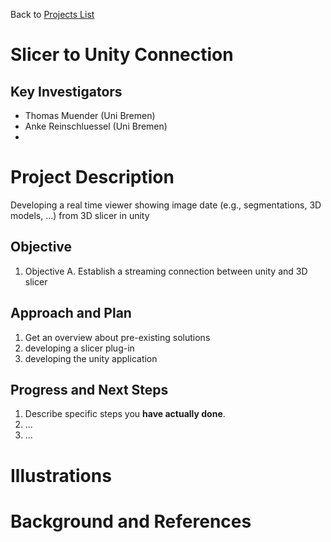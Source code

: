 Back to [Projects List](../../README.md#ProjectsList)

# Slicer to Unity Connection

## Key Investigators

- Thomas Muender (Uni Bremen)
- Anke Reinschluessel (Uni Bremen)
- 

# Project Description

Developing a real time viewer showing image date (e.g., segmentations, 3D models, ...) from 3D slicer in unity 

## Objective

<!-- Describe here WHAT you would like to achieve (what you will have as end result). -->

1. Objective A. Establish a streaming connection between unity and 3D slicer 


## Approach and Plan

<!-- Describe here HOW you would like to achieve the objectives stated above. -->

1. Get an overview about pre-existing solutions
2. developing a slicer plug-in
3. developing the unity application

## Progress and Next Steps

<!-- Update this section as you make progress, describing of what you have ACTUALLY DONE. If there are specific steps that you could not complete then you can describe them here, too. -->

1. Describe specific steps you **have actually done**.
1. ...
1. ...

# Illustrations

<!-- Add pictures and links to videos that demonstrate what has been accomplished.
![Description of picture](Example2.jpg)
![Some more images](Example2.jpg)
-->

# Background and References

<!-- If you developed any software, include link to the source code repository. If possible, also add links to sample data, and to any relevant publications. -->
